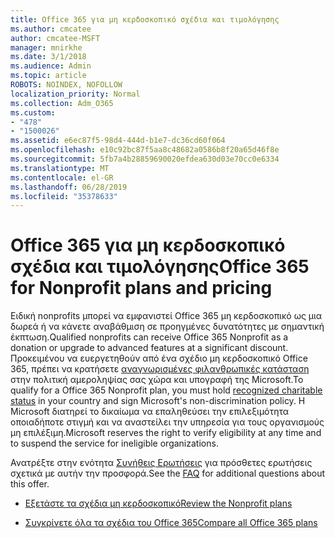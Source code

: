 ```yaml
---
title: Office 365 για μη κερδοσκοπικό σχέδια και τιμολόγησης
ms.author: cmcatee
author: cmcatee-MSFT
manager: mnirkhe
ms.date: 3/1/2018
ms.audience: Admin
ms.topic: article
ROBOTS: NOINDEX, NOFOLLOW
localization_priority: Normal
ms.collection: Adm_O365
ms.custom:
- "478"
- "1500026"
ms.assetid: e6ec87f5-98d4-444d-b1e7-dc36cd60f064
ms.openlocfilehash: e10c92bc87f5aa8c48682a0586b8f20a65d46f8e
ms.sourcegitcommit: 5fb7a4b28859690020efdea630d03e70cc0e6334
ms.translationtype: MT
ms.contentlocale: el-GR
ms.lasthandoff: 06/28/2019
ms.locfileid: "35378633"
---
```

# <a name="office-365-for-nonprofit-plans-and-pricing"></a><span data-ttu-id="33fcb-102">Office 365 για μη κερδοσκοπικό σχέδια και τιμολόγησης</span><span class="sxs-lookup"><span data-stu-id="33fcb-102">Office 365 for Nonprofit plans and pricing</span></span>

<span data-ttu-id="33fcb-103">Ειδική nonprofits μπορεί να εμφανιστεί Office 365 μη κερδοσκοπικό ως μια δωρεά ή να κάνετε αναβάθμιση σε προηγμένες δυνατότητες με σημαντική έκπτωση.</span><span class="sxs-lookup"><span data-stu-id="33fcb-103">Qualified nonprofits can receive Office 365 Nonprofit as a donation or upgrade to advanced features at a significant discount.</span></span> <span data-ttu-id="33fcb-104">Προκειμένου να ευεργετηθούν από ένα σχέδιο μη κερδοσκοπικό Office 365, πρέπει να κρατήσετε [αναγνωρισμένες φιλανθρωπικές κατάσταση](https://go.microsoft.com/fwlink/p/?LinkID=330253) στην πολιτική αμεροληψίας σας χώρα και υπογραφή της Microsoft.</span><span class="sxs-lookup"><span data-stu-id="33fcb-104">To qualify for a Office 365 Nonprofit plan, you must hold [recognized charitable status](https://go.microsoft.com/fwlink/p/?LinkID=330253) in your country and sign Microsoft's non-discrimination policy.</span></span> <span data-ttu-id="33fcb-105">Η Microsoft διατηρεί το δικαίωμα να επαληθεύσει την επιλεξιμότητα οποιαδήποτε στιγμή και να αναστείλει την υπηρεσία για τους οργανισμούς μη επιλέξιμη.</span><span class="sxs-lookup"><span data-stu-id="33fcb-105">Microsoft reserves the right to verify eligibility at any time and to suspend the service for ineligible organizations.</span></span>
  
<span data-ttu-id="33fcb-106">Ανατρέξτε στην ενότητα [Συνήθεις Ερωτήσεις](https://products.office.com/nonprofit/office-365-nonprofit) για πρόσθετες ερωτήσεις σχετικά με αυτήν την προσφορά.</span><span class="sxs-lookup"><span data-stu-id="33fcb-106">See the [FAQ](https://products.office.com/nonprofit/office-365-nonprofit) for additional questions about this offer.</span></span>
  
- [<span data-ttu-id="33fcb-107">Εξετάστε τα σχέδια μη κερδοσκοπικό</span><span class="sxs-lookup"><span data-stu-id="33fcb-107">Review the Nonprofit plans</span></span>](https://products.office.com/nonprofit/office-365-nonprofit-plans-and-pricing?tab=1)

- [<span data-ttu-id="33fcb-108">Συγκρίνετε όλα τα σχέδια του Office 365</span><span class="sxs-lookup"><span data-stu-id="33fcb-108">Compare all Office 365 plans</span></span>](https://products.office.com/business/compare-more-office-365-for-business-plans)

